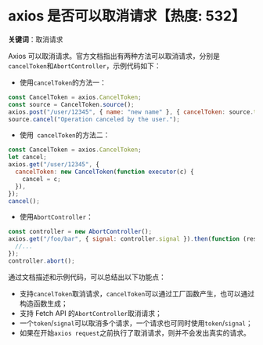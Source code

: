 # axios 是否可以取消请求【热度: 532】

**关键词**：取消请求

Axios 可以取消请求。官方文档指出有两种方法可以取消请求，分别是`cancelToken`和`AbortController`，示例代码如下：

- 使用`cancelToken`的方法一：

```javascript
const CancelToken = axios.CancelToken;
const source = CancelToken.source();
axios.post("/user/12345", { name: "new name" }, { cancelToken: source.token });
source.cancel("Operation canceled by the user.");
```

- 使用` cancelToken`的方法二：

```javascript
const CancelToken = axios.CancelToken;
let cancel;
axios.get("/user/12345", {
  cancelToken: new CancelToken(function executor(c) {
    cancel = c;
  }),
});
cancel();
```

- 使用`AbortController`：

```javascript
const controller = new AbortController();
axios.get("/foo/bar", { signal: controller.signal }).then(function (response) {
  //...
});
controller.abort();
```

通过文档描述和示例代码，可以总结出以下功能点：

- 支持`cancelToken`取消请求，`cancelToken`可以通过工厂函数产生，也可以通过构造函数生成；
- 支持 Fetch API 的`AbortController`取消请求；
- 一个`token`/`signal`可以取消多个请求，一个请求也可同时使用`token`/`signal`；
- 如果在开始`axios request`之前执行了取消请求，则并不会发出真实的请求。